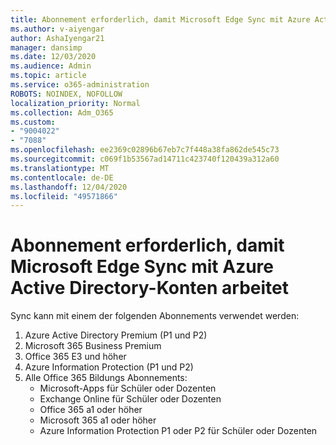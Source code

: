 ```yaml
---
title: Abonnement erforderlich, damit Microsoft Edge Sync mit Azure Active Directory-Konten arbeitet
ms.author: v-aiyengar
author: AshaIyengar21
manager: dansimp
ms.date: 12/03/2020
ms.audience: Admin
ms.topic: article
ms.service: o365-administration
ROBOTS: NOINDEX, NOFOLLOW
localization_priority: Normal
ms.collection: Adm_O365
ms.custom:
- "9004022"
- "7088"
ms.openlocfilehash: ee2369c02896b67eb7c7f448a38fa862de545c73
ms.sourcegitcommit: c069f1b53567ad14711c423740f120439a312a60
ms.translationtype: MT
ms.contentlocale: de-DE
ms.lasthandoff: 12/04/2020
ms.locfileid: "49571866"
---
```

# <a name="subscription-needed-for-microsoft-edge-sync-to-work-with-azure-active-directory-accounts"></a>Abonnement erforderlich, damit Microsoft Edge Sync mit Azure Active Directory-Konten arbeitet

Sync kann mit einem der folgenden Abonnements verwendet werden:

1. Azure Active Directory Premium (P1 und P2)
1. Microsoft 365 Business Premium
1. Office 365 E3 und höher
1. Azure Information Protection (P1 und P2)
1. Alle Office 365 Bildungs Abonnements:
    - Microsoft-Apps für Schüler oder Dozenten
    - Exchange Online für Schüler oder Dozenten
    - Office 365 a1 oder höher
    - Microsoft 365 a1 oder höher
    - Azure Information Protection P1 oder P2 für Schüler oder Dozenten
